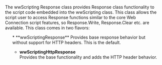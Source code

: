 ﻿The wwScripting Response class provides Response class functionality to the script code embedded into the wwScripting class. This class allows the script user to access Response functions similar to the core Web Connection script features, so Response.Write, Response.Clear etc. are available. This class comes in two flavors:
<ul>
* **wwScriptingResponse**  
Provides base response behavior but without support for HTTP headers. This is the default.

* **wwScriptingHttpResponse**  
Provides the base functionality and adds the HTTP header behavior.
</ul>